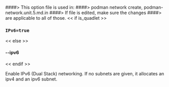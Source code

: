 ####> This option file is used in:
####>   podman network create, podman-network.unit.5.md.in
####> If file is edited, make sure the changes
####> are applicable to all of those.
<< if is_quadlet >>
### `IPv6=true`
<< else >>
#### **--ipv6**
<< endif >>

Enable IPv6 (Dual Stack) networking. If no subnets are given, it allocates an ipv4 and an ipv6 subnet.
